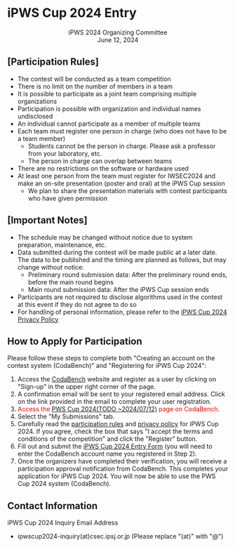 # iPWS Cup 2024 Entry
<div align="center">
iPWS 2024 Organizing Committee
<br>
June 12, 2024
</div>

## [Participation Rules]
- The contest will be conducted as a team competition
- There is no limit on the number of members in a team
- It is possible to participate as a joint team comprising multiple organizations
- Participation is possible with organization and individual names undisclosed
- An individual cannot participate as a member of multiple teams
- Each team must register one person in charge (who does not have to be a team member)
    - Students cannot be the person in charge. Please ask a professor from your laboratory, etc.
    - The person in charge can overlap between teams
- There are no restrictions on the software or hardware used
- At least one person from the team must register for IWSEC2024 and make an on-site presentation (poster and oral) at the iPWS Cup session
    - We plan to share the presentation materials with contest participants who have given permission

## [Important Notes]
- The schedule may be changed without notice due to system preparation, maintenance, etc.
- Data submitted during the contest will be made public at a later date. The data to be published and the timing are planned as follows, but may change without notice:
    - Preliminary round submission data: After the preliminary round ends, before the main round begins
    - Main round submission data: After the iPWS Cup session ends
- Participants are not required to disclose algorithms used in the contest at this event if they do not agree to do so
- For handling of personal information, please refer to the [iPWS Cup 2024 Privacy Policy](./privacy_policy.html)

## How to Apply for Participation
Please follow these steps to complete both "Creating an account on the contest system (CodaBench)" and "Registering for iPWS Cup 2024":

1. Access the [CodaBench](https://www.codabench.org/) website and register as a user by clicking on "Sign-up" in the upper right corner of the page.
2. A confirmation email will be sent to your registered email address. Click on the link provided in the email to complete your user registration.
3. <span style="color: red; "> Access the [PWS Cup 2024(TODO ~2024/07/12)](https://www.codabench.org/competitions/****/) page on CodaBench.</span>
4. Select the "My Submissions" tab.
5. Carefully read the [participation rules](https://www.iwsec.org/ipws2024/entry.html) and [privacy policy](https://www.iwsec.org/ipws2024/privacy_policy.html) for iPWS Cup 2024. If you agree, check the box that says "I accept the terms and conditions of the competition" and click the "Register" button.
6. Fill out and submit the [iPWS Cup 2024 Entry Form](https://forms.gle/C4Rf1ZWkqvF5LeV67) (you will need to enter the CodaBench account name you registered in Step 2).
7. Once the organizers have completed their verification, you will receive a participation approval notification from CodaBench. This completes your application for iPWS Cup 2024. You will now be able to use the PWS Cup 2024 system (CodaBench).

## Contact Information
iPWS Cup 2024 Inquiry Email Address
- ipwscup2024-inquiry(at)csec.ipsj.or.jp (Please replace "(at)" with "@")

